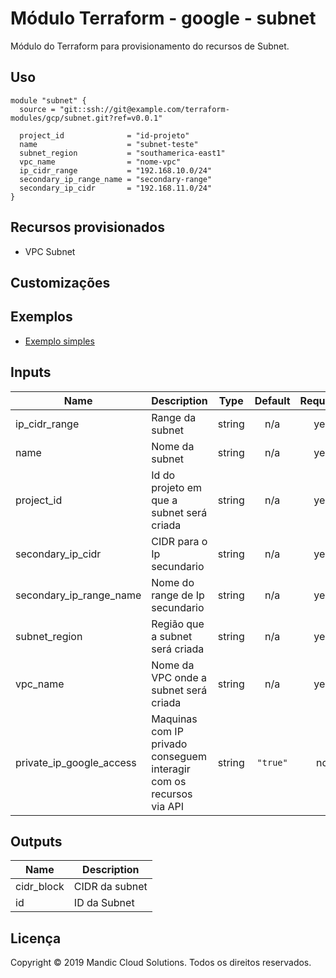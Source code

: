 # Módulo Terraform - google - subnet

Módulo do Terraform para provisionamento do recursos de Subnet.

## Uso

```hcl
module "subnet" {
  source = "git::ssh://git@example.com/terraform-modules/gcp/subnet.git?ref=v0.0.1"

  project_id              = "id-projeto"
  name                    = "subnet-teste"
  subnet_region           = "southamerica-east1"
  vpc_name                = "nome-vpc"
  ip_cidr_range           = "192.168.10.0/24"
  secondary_ip_range_name = "secondary-range"
  secondary_ip_cidr       = "192.168.11.0/24"
}
```

## Recursos provisionados

- VPC Subnet


## Customizações

<!-- TODO: ajustar exemplo de customização conforme necessário. -->

## Exemplos

<!-- TODO: alterar título e link abaixo conforme diretório de exemplo criado. -->
- [Exemplo simples](examples/simple-example/)

<!-- BEGINNING OF PRE-COMMIT-TERRAFORM DOCS HOOK -->
## Inputs

| Name | Description | Type | Default | Required |
|------|-------------|:----:|:-----:|:-----:|
| ip\_cidr\_range | Range da subnet | string | n/a | yes |
| name | Nome da subnet | string | n/a | yes |
| project\_id | Id do projeto em que a subnet será criada | string | n/a | yes |
| secondary\_ip\_cidr | CIDR para o Ip secundario | string | n/a | yes |
| secondary\_ip\_range\_name | Nome do range de Ip secundario | string | n/a | yes |
| subnet\_region | Região que a subnet será criada | string | n/a | yes |
| vpc\_name | Nome da VPC onde a subnet será criada | string | n/a | yes |
| private\_ip\_google\_access | Maquinas com IP privado conseguem interagir com os recursos via API | string | `"true"` | no |

## Outputs

| Name | Description |
|------|-------------|
| cidr\_block | CIDR da subnet |
| id | ID da Subnet |

<!-- END OF PRE-COMMIT-TERRAFORM DOCS HOOK -->

## Licença

Copyright © 2019 Mandic Cloud Solutions. Todos os direitos reservados.
